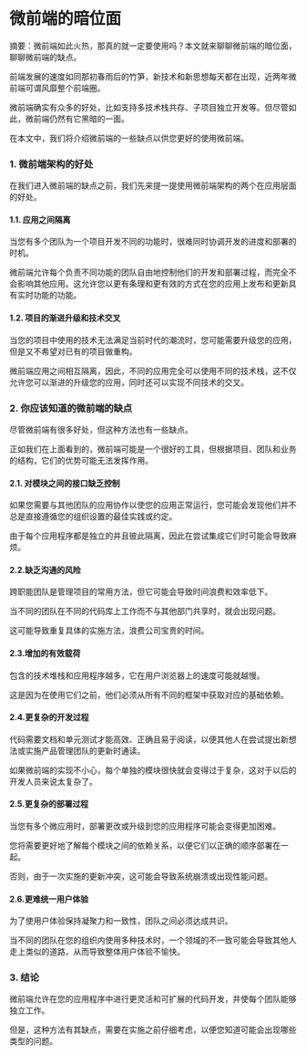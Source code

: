 # 微前端的暗位面

摘要：微前端如此火热，那真的就一定要使用吗？本文就来聊聊微前端的暗位面，聊聊微前端的缺点。

前端发展的速度如同那初春雨后的竹笋，新技术和新思想每天都在出现，近两年微前端可谓风靡整个前端圈。

微前端确实有众多的好处，比如支持多技术栈共存、子项目独立开发等。但尽管如此，微前端仍然有它黑暗的一面。

在本文中，我们将介绍微前端的一些缺点以供您更好的使用微前端。

### 1. 微前端架构的好处

在我们进入微前端的缺点之前，我们先来提一提使用微前端架构的两个在应用层面的好处。

####

#### 1.1. 应用之间隔离

当您有多个团队为一个项目开发不同的功能时，很难同时协调开发的进度和部署的时机。

微前端允许每个负责不同功能的团队自由地控制他们的开发和部署过程，而完全不会影响其他应用。这允许您以更有条理和更有效的方式在您的应用上发布和更新具有实时功能的功能。

#### 1.2. 项目的渐进升级和技术交叉

当您的项目中使用的技术无法满足当前时代的潮流时，您可能需要升级您的应用，但是又不希望对已有的项目做重构。

微前端应用之间相互隔离，因此，不同的应用完全可以使用不同的技术栈，这不仅允许您可以渐进的升级您的应用，同时还可以实现不同技术的交叉。

### 2. 你应该知道的微前端的缺点

尽管微前端有很多好处，但这种方法也有一些缺点。

正如我们在上面看到的，微前端可能是一个很好的工具，但根据项目、团队和业务的结构，它们的优势可能无法发挥作用。

#### 2.1. 对模块之间的接口缺乏控制

如果您需要与其他团队的应用协作以使您的应用正常运行，您可能会发现他们并不总是直接遵循您的组织设置的最佳实践或约定。

由于每个应用程序都是独立的并且彼此隔离，因此在尝试集成它们时可能会导致麻烦。

#### 2.2.缺乏沟通的风险

跨职能团队是管理项目的常用方法，但它可能会导致时间浪费和效率低下。

当不同的团队在不同的代码库上工作而不与其他部门共享时，就会出现问题。

这可能导致重复具体的实施方法，浪费公司宝贵的时间。

#### 2.3.增加的有效载荷

包含的技术堆栈和应用程序越多，它在用户浏览器上的速度可能就越慢。

这是因为在使用它们之前，他们必须从所有不同的框架中获取对应的基础依赖。

####

#### 2.4.更复杂的开发过程

代码需要文档和单元测试才能高效、正确且易于阅读，以便其他人在尝试提出新想法或实施产品管理团队的更新时通读。

如果微前端的实现不小心，每个单独的模块很快就会变得过于复杂，这对于以后的开发人员来说太复杂了。

#### 2.5.更复杂的部署过程

当您有多个微应用时，部署更改或升级到您的应用程序可能会变得更加困难。

您将需要更好地了解每个模块之间的依赖关系，以便它们以正确的顺序部署在一起。

否则，由于一次实施的更新冲突，这可能会导致系统崩溃或出现性能问题。

#### 2.6.更难统一用户体验

为了使用户体验保持凝聚力和一致性，团队之间必须达成共识。

当不同的团队在您的组织内使用多种技术时，一个领域的不一致可能会导致其他人走上类似的道路，从而导致整体用户体验不愉快。

### 3. 结论

微前端允许在您的应用程序中进行更灵活和可扩展的代码开发，并使每个团队能够独立工作。

但是，这种方法有其缺点，需要在实施之前仔细考虑，以便您知道可能会出现哪些类型的问题。
